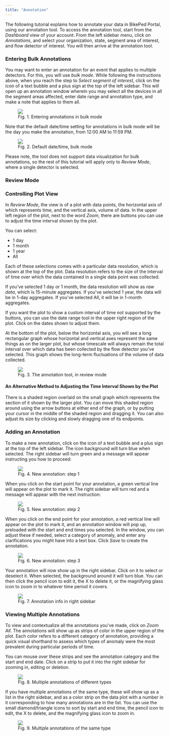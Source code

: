 ```yaml
---
title: "Annotation"
---
```

The following tutorial explains how to annotate your data in BikePed Portal, using our annotation tool. To access the annotation tool, start from the _Dashboard_ view of your account. From the left sidebar menu, click on _Annotations_, and select your organization, state, segment area of interest, and flow detector of interest. You will then arrive at the annotation tool.

### Entering Bulk Annotations
You may want to enter an annotation for an event that applies to multiple detectors. For this, you will use _bulk mode_. While following the instructions above, when you reach the step to _Select segment of interest_, click on the icon of a text bubble and a plus sign at the top of the left sidebar. This will open up an annotation window wherein you may select all the devices in all the segment areas affected, enter date range and annotation type, and make a note that applies to them all.

<figure class="align-left">
    <img src="{{ site.url }}{{ site.baseurl }}/assets/images/annotation-bulk-mode.jpg alt="">
    <figcaption>Fig. 1. Entering annotations in bulk mode</figcaption>
</figure>

Note that the default date/time setting for annotations in bulk mode will be the day you make the annotation, from 12:00 AM to 11:59 PM.

<figure class="align-left">
    <img src="{{ site.url }}{{ site.baseurl }}/assets/images/annotation-bulk-default-time.jpg alt="">
    <figcaption>Fig. 2. Default date/time, bulk mode</figcaption>
</figure>

Please note, the tool does not support data visualization for bulk annotations, so the rest of this tutorial will apply only to _Review Mode_, where a single detector is selected.

### Review Mode

### Controlling Plot View
In _Review Mode_, the view is of a plot with data points, the horizontal axis of which represents time, and the vertical axis, volume of data. In the upper left region of the plot, next to the word _Zoom_, there are buttons you can use to adjust the time interval shown by the plot.

You can select: 

- 1 day
- 1 month
- 1 year
- All

Each of these selections comes with a particular data resolution, which is shown at the top of the plot. Data resolution refers to the size of the interval of time over which the data contained in a single data point was collected. 

If you've selected 1 day or 1 month, the data resolution will show as _raw data_, which is 15-minute aggregates. If you've selected 1 year, the data will be in 1-day aggregates. If you've selected All, it will be in 1-month aggregates.

If you want the plot to show a custom interval of time not supported by the buttons, you can use the date range tool in the upper right region of the plot. Click on the dates shown to adjust them.

At the bottom of the plot, below the horizontal axis, you will see a long rectangular graph whose horizontal and vertical axes represent the same things as on the larger plot, but whose timescale will always remain the total interval over which data has been collected by the flow detector you've selected. This graph shows the long-term fluctuations of the volume of data collected. 

<figure class="align-left">
    <img src="{{ site.url }}{{ site.baseurl }}/assets/images/annotation-tool-review-mode.jpg alt="">
    <figcaption>Fig. 3. The annotation tool, in review mode</figcaption>
</figure>

#### An Alternative Method to Adjusting the Time Interval Shown by the Plot

There is a shaded region overlaid on the small graph which represents the section of it shown by the larger plot. You can move this shaded region around using the arrow buttons at either end of the graph, or by putting your cursor in the middle of the shaded region and dragging it. You can also adjust its size by clicking and slowly dragging one of its endpoints. 

### Adding an Annotation

To make a new annotation, click on the icon of a text bubble and a plus sign at the top of the left sidebar. The icon background will turn blue when selected. The right sidebar will turn green and a message will appear instructing you how to proceed:

<figure class="align-left">
    <img src="{{ site.url }}{{ site.baseurl }}/assets/images/new-annotation-green.jpg alt="">
    <figcaption>Fig. 4. New annotation: step 1</figcaption>
</figure>

When you click on the start point for your annotation, a green vertical line will appear on the plot to mark it. The right sidebar will turn red and a message will appear with the next instruction:

<figure class="align-left">
    <img src="{{ site.url }}{{ site.baseurl }}/assets/images/new-annotation-red.jpg alt="">
    <figcaption>Fig. 5. New annotation: step 2</figcaption>
</figure>

When you click on the end point for your annotation, a red vertical line will appear on the plot to mark it, and an annotation window will pop up, preloaded with the start and end times you selected. In the window, you can adjust these if needed, select a category of anomaly, and enter any clarifications you might have into a text box. Click _Save_ to create the annotation.

<figure class="align-left">
    <img src="{{ site.url }}{{ site.baseurl }}/assets/images/annotation-window.jpg alt="">
    <figcaption>Fig. 6. New annotation: step 3</figcaption>
</figure>

Your annotation will now show up in the right sidebar. Click on it to select or deselect it. When selected, the background around it will turn blue. You can then click the pencil icon to edit it, the X to delete it, or the magnifying glass icon to zoom in to whatever time period it covers.

<figure class="align-left">
    <img src="{{ site.url }}{{ site.baseurl }}/assets/images/annotation-created-right-sidebar.jpg alt="">
    <figcaption>Fig. 7. Annotation info in right sidebar</figcaption>
</figure>

### Viewing Multiple Annotations

To view and contextualize all the annotations you've made, click on _Zoom All_. The annotations will show up as strips of color in the upper region of the plot. Each color refers to a different category of annotation, providing a quick visual shorthand to assess which types of anomaly were the most prevalent during particular periods of time. 

You can mouse over these strips and see the annotation category and the start and end date. Click on a strip to put it into the right sidebar for zooming in, editing or deletion.

<figure class="align-left">
    <img src="{{ site.url }}{{ site.baseurl }}/assets/images/annotations-in-plot.jpg alt="">
    <figcaption>Fig. 8. Multiple annotations of different types</figcaption>
</figure>

If you have multiple annotations of the same type, these will show up as a list in the right sidebar, and as a color strip on the data plot with a number in it corresponding to how many annotations are in the list. You can use the small diamond/triangle icons to sort by start and end time, the pencil icon to edit, the X to delete, and the magnifying glass icon to zoom in.

<figure class="align-left">
    <img src="{{ site.url }}{{ site.baseurl }}/assets/images/annotation-list.jpg alt="">
    <figcaption>Fig. 9. Multiple annotations of the same type</figcaption>
</figure>


